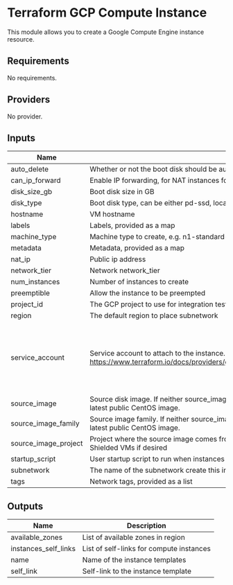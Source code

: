 # Terraform GCP Compute Instance
This module allows you to create a Google Compute Engine instance resource.

## Requirements

No requirements.

## Providers

No provider.

## Inputs

| Name | Description | Type | Default | Required |
|------|-------------|------|---------|:--------:|
| auto\_delete | Whether or not the boot disk should be auto-deleted | `string` | `"true"` | no |
| can\_ip\_forward | Enable IP forwarding, for NAT instances for example | `string` | `"false"` | no |
| disk\_size\_gb | Boot disk size in GB | `string` | `"100"` | no |
| disk\_type | Boot disk type, can be either pd-ssd, local-ssd, or pd-standard | `string` | `"pd-standard"` | no |
| hostname | VM hostname | `string` | `"instance-simple"` | no |
| labels | Labels, provided as a map | `map(string)` | n/a | yes |
| machine\_type | Machine type to create, e.g. n1-standard-1 | `string` | `"n1-standard-1"` | no |
| metadata | Metadata, provided as a map | `map(string)` | `{}` | no |
| nat\_ip | Public ip address | `any` | `null` | no |
| network\_tier | Network network\_tier | `string` | `"PREMIUM"` | no |
| num\_instances | Number of instances to create | `number` | `1` | no |
| preemptible | Allow the instance to be preempted | `bool` | `false` | no |
| project\_id | The GCP project to use for integration tests | `string` | n/a | yes |
| region | The default region to place subnetwork | `string` | `"us-central1"` | no |
| service\_account | Service account to attach to the instance. See https://www.terraform.io/docs/providers/google/r/compute_instance_template.html#service_account. | <pre>object({<br>    email  = string,<br>    scopes = set(string)<br>  })</pre> | <pre>{<br>  "email": null,<br>  "scopes": [<br>    "userinfo-email",<br>    "compute-ro",<br>    "storage-ro"<br>  ]<br>}</pre> | no |
| source\_image | Source disk image. If neither source\_image nor source\_image\_family is specified, defaults to the latest public CentOS image. | `string` | `""` | no |
| source\_image\_family | Source image family. If neither source\_image nor source\_image\_family is specified, defaults to the latest public CentOS image. | `string` | `"centos-7"` | no |
| source\_image\_project | Project where the source image comes from. The default project contains images that support Shielded VMs if desired | `string` | `"gce-uefi-images"` | no |
| startup\_script | User startup script to run when instances spin up | `string` | `""` | no |
| subnetwork | The name of the subnetwork create this instance in. | `string` | `""` | no |
| tags | Network tags, provided as a list | `list(string)` | n/a | yes |

## Outputs

| Name | Description |
|------|-------------|
| available\_zones | List of available zones in region |
| instances\_self\_links | List of self-links for compute instances |
| name | Name of the instance templates |
| self\_link | Self-link to the instance template |